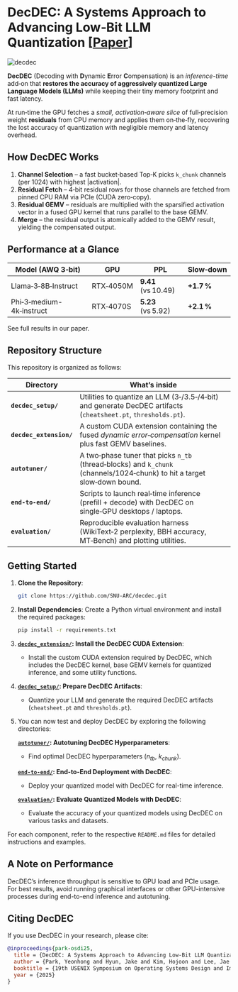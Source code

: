 # DecDEC: A Systems Approach to Advancing Low‑Bit LLM Quantization [[Paper](https://www.usenix.org/system/files/osdi25-park-yeonhong.pdf)]

![decdec](https://github.com/user-attachments/assets/4113a94c-46e4-45a7-ba3f-1fbd36a5ceae)

**DecDEC** (Decoding with **D**ynamic **E**rror **C**ompensation) is an *inference-time* add‑on that **restores the accuracy of aggressively quantized Large Language Models (LLMs)** while keeping their tiny memory footprint and fast latency.  

At run‑time the GPU fetches a *small, activation‑aware slice* of full‑precision weight **residuals** from CPU memory and applies them on‑the‑fly, recovering the lost accuracy of quantization with negligible memory and latency overhead.


## How DecDEC Works

1. **Channel Selection** – a fast bucket‑based Top‑K picks `k_chunk` channels (per 1024) with highest |activation|.  
2. **Residual Fetch** – 4‑bit residual rows for those channels are fetched from pinned CPU RAM via PCIe (CUDA zero‑copy).  
3. **Residual GEMV** – residuals are multiplied with the sparsified activation vector in a fused GPU kernel that runs parallel to the base GEMV.  
4. **Merge** – the residual output is atomically added to the GEMV result, yielding the compensated output.


## Performance at a Glance

| Model (AWQ 3‑bit) | GPU | PPL | Slow‑down |
|---------------|-----|-------|-----------|
| Llama‑3‑8B‑Instruct | RTX‑4050M | **9.41** (vs 10.49) | **+1.7 %** |
| Phi‑3‑medium-4k‑instruct  | RTX‑4070S | **5.23** (vs 5.92) | **+2.1 %** |

See full results in our paper.

## Repository Structure

This repository is organized as follows:

| Directory | What’s inside |
|-----------|---------------|
| **`decdec_setup/`**     | Utilities to quantize an LLM (3‑/3.5‑/4‑bit) and generate DecDEC artifacts (`cheatsheet.pt`, `thresholds.pt`). |
| **`decdec_extension/`** | A custom CUDA extension containing the fused *dynamic error‑compensation* kernel plus fast GEMV baselines. |
| **`autotuner/`**        | A two‑phase tuner that picks `n_tb` (thread‑blocks) and `k_chunk` (channels/1024‑chunk) to hit a target slow‑down bound. |
| **`end-to-end/`**       | Scripts to launch real‑time inference (prefill + decode) with DecDEC on single‑GPU desktops / laptops. |
| **`evaluation/`**       | Reproducible evaluation harness (WikiText‑2 perplexity, BBH accuracy, MT‑Bench) and plotting utilities. |

## Getting Started

1. **Clone the Repository**:
   ```bash
   git clone https://github.com/SNU-ARC/decdec.git
   ```

2. **Install Dependencies**:
   Create a Python virtual environment and install the required packages:
   ```bash
   pip install -r requirements.txt
   ```

3. **[`decdec_extension/`](decdec_extension/): Install the DecDEC CUDA Extension**:
    - Install the custom CUDA extension required by DecDEC, which includes the DecDEC kernel, base GEMV kernels for quantized inference, and some utility functions.

4. **[`decdec_setup/`](decdec_setup/): Prepare DecDEC Artifacts**:
   - Quantize your LLM and generate the required DecDEC artifacts (`cheatsheet.pt` and `thresholds.pt`).

5. You can now test and deploy DecDEC by exploring the following directories:

    **[`autotuner/`](autotuner/): Autotuning DecDEC Hyperparameters**:
    - Find optimal DecDEC hyperparameters ($n_{tb}$, $k_{chunk}$).

    **[`end-to-end/`](end-to-end/): End-to-End Deployment with DecDEC**:
    - Deploy your quantized model with DecDEC for real-time inference.

    **[`evaluation/`](evaluation/): Evaluate Quantized Models with DecDEC**:
    - Evaluate the accuracy of your quantized models using DecDEC on various tasks and datasets.

For each component, refer to the respective `README.md` files for detailed instructions and examples.

## A Note on Performance

DecDEC’s inference throughput is sensitive to GPU load and PCIe usage. For best results, avoid running graphical interfaces or other GPU-intensive processes during end-to-end inference and autotuning.

## Citing DecDEC

If you use DecDEC in your research, please cite:

```bibtex
@inproceedings{park-osdi25,
  title = {DecDEC: A Systems Approach to Advancing Low-Bit LLM Quantization},
  author = {Park, Yeonhong and Hyun, Jake and Kim, Hojoon and Lee, Jae W.},
  booktitle = {19th USENIX Symposium on Operating Systems Design and Implementation (OSDI 25)},
  year = {2025}
}
```
